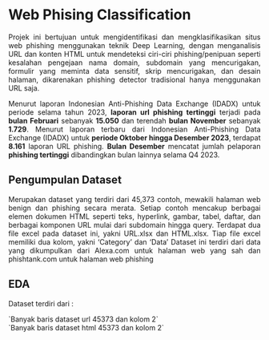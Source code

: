 # Web Phising Classification
<p align='justify'>Projek ini bertujuan untuk mengidentifikasi dan mengklasifikasikan situs web phishing menggunakan teknik Deep Learning, dengan menganalisis URL dan konten HTML untuk mendeteksi ciri-ciri phishing/penipuan seperti kesalahan pengejaan nama domain, subdomain yang mencurigakan, formulir yang meminta data sensitif, skrip mencurigakan, dan desain halaman, dikarenakan phishing detector tradisional hanya menggunakan URL saja.</p>

<p align='justify'>Menurut laporan Indonesian Anti-Phishing Data Exchange (IDADX) untuk periode selama tahun 2023, <b>laporan url phishing tertinggi</b> terjadi pada <b>bulan Februari</b> sebanyak <b>15.050</b> dan terendah <b>bulan November</b> sebanyak <b>1.729</b>. Menurut laporan terbaru dari Indonesian Anti-Phishing Data Exchange (IDADX) untuk <b>periode Oktober hingga Desember 2023</b>, terdapat <b>8.161</b> laporan URL phishing. <b>Bulan Desember</b> mencatat jumlah pelaporan <b>phishing tertinggi</b> dibandingkan bulan lainnya selama Q4 2023.</p>

## Pengumpulan Dataset
<p align='justify'>Merupakan dataset yang terdiri dari 45,373 contoh, mewakili halaman web benign dan phishing secara merata. Setiap contoh mencakup berbagai elemen dokumen HTML seperti teks, hyperlink, gambar, tabel, daftar, dan berbagai komponen URL mulai dari subdomain hingga query. Terdapat dua file excel pada dataset ini, yakni URL.xlsx dan HTML.xlsx. Tiap file excel memiliki dua kolom, yakni ‘Category’ dan ‘Data’ Dataset ini terdiri dari data yang dikumpulkan dari Alexa.com untuk halaman web yang sah dan phishtank.com untuk halaman web phishing</p>

## EDA
<p align='justify'> Dataset terdiri dari : </p>
`Banyak baris dataset url 45373 dan kolom 2`
<br>`Banyak baris dataset html 45373 dan kolom 2`
